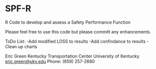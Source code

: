 # SPF-R
R Code to develop and assess a Safety Performance Function

Please feel free to use this code but please committ any enhancements. 

ToDo List:
-Add modified LOSS to results
-Add confindance to results
-Clean up charts

Eric Green
Kentucky Transportation Center
University of Kentucky
eric.green@uky.edu
Phone: (859) 257-2680
